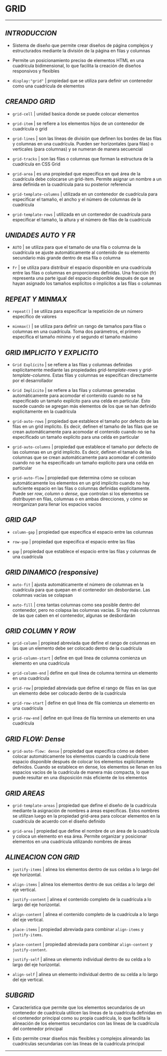 # **GRID**

---

## _INTRODUCCION_

- Sistema de diseño que permite crear diseños de página complejos y estructurados mediante la división de la página en filas y columnas

- Permite un posicionamiento preciso de elementos HTML en una cuadrícula bidimensional, lo que facilita la creación de diseños responsivos y flexibles

- `display:"grid"` | propiedad que se utiliza para definir un contenedor como una cuadrícula de elementos

## _CREANDO GRID_

- `grid-cell` | unidad basica donde se puede colocar elementos

- `grid-item` | se refiere a los elementos hijos de un contenedor de cuadrícula o grid

- `grid-lines` | son las líneas de división que definen los bordes de las filas y columnas en una cuadrícula. Pueden ser horizontales (para filas) o verticales (para columnas) y se numeran de manera secuencial

- `grid-tracks` | son las filas o columnas que forman la estructura de la cuadrícula en CSS Grid

- `grid-area` | es una propiedad que especifica en qué área de la cuadrícula debe colocarse un grid-item. Permite asignar un nombre a un área definida en la cuadrícula para su posterior referencia

- `grid-template-columns` | utilizada en un contenedor de cuadrícula para especificar el tamaño, el ancho y el número de columnas de la cuadrícula

- `grid-template-rows` | utilizada en un contenedor de cuadrícula para especificar el tamaño, la altura y el número de filas de la cuadrícula

## _UNIDADES AUTO Y FR_

- `AUTO` | se utiliza para que el tamaño de una fila o columna de la cuadrícula se ajuste automáticamente al contenido de su elemento secundario más grande dentro de esa fila o columna

- `Fr` | se utiliza para distribuir el espacio disponible en una cuadrícula entre las filas o columnas en proporciones definidas. Una fracción (fr) representa una parte igual del espacio disponible después de que se hayan asignado los tamaños explícitos o implícitos a las filas o columnas

## _REPEAT Y MINMAX_

- `repeat()` | se utiliza para especificar la repetición de un número específico de valores

- `minmax()` | se utiliza para definir un rango de tamaños para filas o columnas en una cuadrícula. Toma dos parámetros, el primero especifica el tamaño mínimo y el segundo el tamaño máximo

## _GRID IMPLICITO Y EXPLICITO_

- `Grid Explícito` | se refiere a las filas y columnas definidas explícitamente mediante las propiedades _grid-template-rows_ y _grid-template-columns_. Estas filas y columnas se especifican directamente por el desarrollador

- `Grid Implícito` | se refiere a las filas y columnas generadas automáticamente para acomodar el contenido cuando no se ha especificado un tamaño explícito para una celda en particular. Esto sucede cuando se agregan más elementos de los que se han definido explícitamente en la cuadrícula

- `grid-auto-rows` | propiedad que establece el tamaño por defecto de las filas en un grid implícito. Es decir, definen el tamaño de las filas que se crean automáticamente para acomodar el contenido cuando no se ha especificado un tamaño explícito para una celda en particular

- `grid-auto-columns` | propiedad que establece el tamaño por defecto de las columnas en un grid implícito. Es decir, definen el tamaño de las columnas que se crean automáticamente para acomodar el contenido cuando no se ha especificado un tamaño explícito para una celda en particular

- `grid-auto-flow` | propiedad que determina cómo se colocan automáticamente los elementos en un grid implícito cuando no hay suficiente espacio en las filas o columnas definidas explícitamente. Puede ser _row_, _column_ o _dense_, que controlan si los elementos se distribuyen en filas, columnas o en ambas direcciones, y cómo se reorganizan para llenar los espacios vacíos

## _GRID GAP_

- `column-gap` | propiedad que especifica el espacio entre las columnas

- `row-gap` | propiedad que especifica el espacio entre las filas

- `gap` | propiedad que establece el espacio entre las filas y columnas de una cuadrícula

## _GRID DINAMICO (responsive)_

- `auto-fit` | ajusta automáticamente el número de columnas en la cuadrícula para que quepan en el contenedor sin desbordarse. Las columnas vacías se colapsan

- `auto-fill` | crea tantas columnas como sea posible dentro del contenedor, pero no colapsa las columnas vacías. Si hay más columnas de las que caben en el contenedor, algunas se desbordarán

## _GRID COLUMN Y ROW_

- `grid-column` | propiead abreviada que define el rango de columnas en las que un elemento debe ser colocado dentro de la cuadrícula

- `grid-column-start` | define en qué línea de columna comienza un elemento en una cuadrícula

- `grid-column-end` | define en qué línea de columna termina un elemento en una cuadrícula

- `grid-row` | propiedad abreviada que define el rango de filas en las que un elemento debe ser colocado dentro de la cuadrícula

- `grid-row-start` | define en qué línea de fila comienza un elemento en una cuadrícula

- `grid-row-end` | define en qué línea de fila termina un elemento en una cuadrícula

## _GRID FLOW: Dense_

- `grid-auto-flow: dense` | propiedad que especifica cómo se deben colocar automáticamente los elementos cuando la cuadrícula tiene espacio disponible después de colocar los elementos explícitamente definidos. Cuando se establece en dense, los elementos se llenan en los espacios vacíos de la cuadrícula de manera más compacta, lo que puede resultar en una disposición más eficiente de los elementos

## _GRID AREAS_

- `grid-template-areas` | propiedad que define el diseño de la cuadrícula mediante la asignación de nombres a áreas específicas. Estos nombres se utilizan luego en la propiedad grid-area para colocar elementos en la cuadrícula de acuerdo con el diseño definido

- `grid-area` | propiedad que define el nombre de un área de la cuadrícula y coloca un elemento en esa área. Permite organizar y posicionar elementos en una cuadrícula utilizando nombres de áreas

## _ALINEACION CON GRID_

- `justify-items` | alinea los elementos dentro de sus celdas a lo largo del eje horizontal.

- `align-items` | alinea los elementos dentro de sus celdas a lo largo del eje vertical.

- `justify-content` | alinea el contenido completo de la cuadrícula a lo largo del eje horizontal.

- `align-content` | alinea el contenido completo de la cuadrícula a lo largo del eje vertical.

- `place-items` | propiedad abreviada para combinar `align-items` y `justify-items`.

- `place-content` | propiedad abreviada para combinar `align-content` y `justify-content`.

- `justify-self` | alinea un elemento individual dentro de su celda a lo largo del eje horizontal.

- `align-self` | alinea un elemento individual dentro de su celda a lo largo del eje vertical.

## _SUBGRID_

- Característica que permite que los elementos secundarios de un contenedor de cuadrícula utilicen las líneas de la cuadrícula definidas en el contenedor principal como su propia cuadrícula, lo que facilita la alineación de los elementos secundarios con las líneas de la cuadrícula del contenedor principal

- Esto permite crear diseños más flexibles y complejos alineando las cuadrículas secundarias con las líneas de la cuadrícula principal

---
